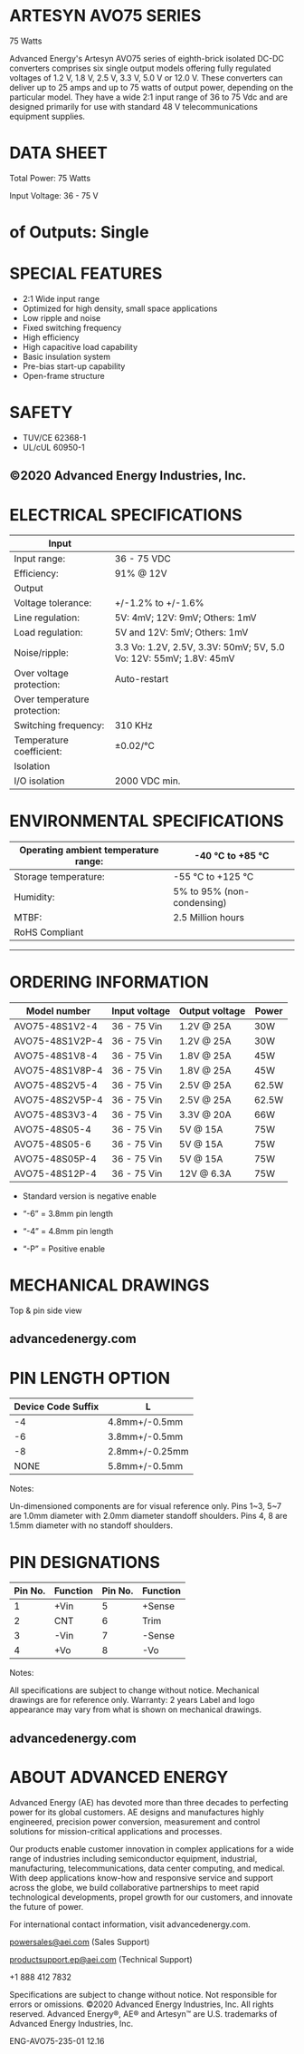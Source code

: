 # ARTESYN AVO75 SERIES

75 Watts

Advanced Energy's Artesyn AVO75 series of eighth-brick isolated DC-DC converters comprises six single output models offering fully regulated voltages of 1.2 V, 1.8 V, 2.5 V, 3.3 V, 5.0 V or 12.0 V. These converters can deliver up to 25 amps and up to 75 watts of output power, depending on the particular model. They have a wide 2:1 input range of 36 to 75 Vdc and are designed primarily for use with standard 48 V telecommunications equipment supplies.

# DATA SHEET

Total Power: 75 Watts

Input Voltage: 36 - 75 V

# of Outputs: Single

# SPECIAL FEATURES

- 2:1 Wide input range
- Optimized for high density, small space applications
- Low ripple and noise
- Fixed switching frequency
- High efficiency
- High capacitive load capability
- Basic insulation system
- Pre-bias start-up capability
- Open-frame structure

# SAFETY

- TUV/CE 62368-1
- UL/cUL 60950-1

©2020 Advanced Energy Industries, Inc.
---
# ELECTRICAL SPECIFICATIONS

|Input| |
|---|---|
|Input range:|36 - 75 VDC|
|Efficiency:|91% @ 12V|
|Output| |
|Voltage tolerance:|+/-1.2% to +/-1.6%|
|Line regulation:|5V: 4mV; 12V: 9mV; Others: 1mV|
|Load regulation:|5V and 12V: 5mV; Others: 1mV|
|Noise/ripple:|3.3 Vo: 1.2V, 2.5V, 3.3V: 50mV; 5V, 5.0 Vo: 12V: 55mV; 1.8V: 45mV|
|Over voltage protection:|Auto-restart|
|Over temperature protection:| |
|Switching frequency:|310 KHz|
|Temperature coefficient:|±0.02/°C|
|Isolation| |
|I/O isolation|2000 VDC min.|

# ENVIRONMENTAL SPECIFICATIONS

|Operating ambient temperature range:|-40 °C to +85 °C|
|---|---|
|Storage temperature:|-55 °C to +125 °C|
|Humidity:|5% to 95% (non-condensing)|
|MTBF:|2.5 Million hours|
|RoHS Compliant| |
---
# ORDERING INFORMATION

|Model number|Input voltage|Output voltage|Power|
|---|---|---|---|
|AVO75-48S1V2-4|36 - 75 Vin|1.2V @ 25A|30W|
|AVO75-48S1V2P-4|36 - 75 Vin|1.2V @ 25A|30W|
|AVO75-48S1V8-4|36 - 75 Vin|1.8V @ 25A|45W|
|AVO75-48S1V8P-4|36 - 75 Vin|1.8V @ 25A|45W|
|AVO75-48S2V5-4|36 - 75 Vin|2.5V @ 25A|62.5W|
|AVO75-48S2V5P-4|36 - 75 Vin|2.5V @ 25A|62.5W|
|AVO75-48S3V3-4|36 - 75 Vin|3.3V @ 20A|66W|
|AVO75-48S05-4|36 - 75 Vin|5V @ 15A|75W|
|AVO75-48S05-6|36 - 75 Vin|5V @ 15A|75W|
|AVO75-48S05P-4|36 - 75 Vin|5V @ 15A|75W|
|AVO75-48S12P-4|36 - 75 Vin|12V @ 6.3A|75W|

- Standard version is negative enable

- “-6” = 3.8mm pin length

- “-4” = 4.8mm pin length

- “-P” = Positive enable

# MECHANICAL DRAWINGS

Top & pin side view

advancedenergy.com
---
# PIN LENGTH OPTION

|Device Code Suffix|L|
|---|---|
|-4|4.8mm+/-0.5mm|
|-6|3.8mm+/-0.5mm|
|-8|2.8mm+/-0.25mm|
|NONE|5.8mm+/-0.5mm|

Notes:

Un-dimensioned components are for visual reference only.
Pins 1~3, 5~7 are 1.0mm diameter with 2.0mm diameter standoff shoulders.
Pins 4, 8 are 1.5mm diameter with no standoff shoulders.

# PIN DESIGNATIONS

|Pin No.|Function|Pin No.|Function|
|---|---|---|---|
|1|+Vin|5|+Sense|
|2|CNT|6|Trim|
|3|-Vin|7|-Sense|
|4|+Vo|8|-Vo|

Notes:

All specifications are subject to change without notice. Mechanical drawings are for reference only.
Warranty: 2 years
Label and logo appearance may vary from what is shown on mechanical drawings.

advancedenergy.com
---
# ABOUT ADVANCED ENERGY

Advanced Energy (AE) has devoted more than three decades to perfecting power for its global customers. AE designs and manufactures highly engineered, precision power conversion, measurement and control solutions for mission-critical applications and processes.

Our products enable customer innovation in complex applications for a wide range of industries including semiconductor equipment, industrial, manufacturing, telecommunications, data center computing, and medical. With deep applications know-how and responsive service and support across the globe, we build collaborative partnerships to meet rapid technological developments, propel growth for our customers, and innovate the future of power.

For international contact information, visit advancedenergy.com.

powersales@aei.com (Sales Support)

productsupport.ep@aei.com (Technical Support)

+1 888 412 7832

Specifications are subject to change without notice. Not responsible for errors or omissions. ©2020 Advanced Energy Industries, Inc. All rights reserved. Advanced Energy®, AE® and Artesyn™ are U.S. trademarks of Advanced Energy Industries, Inc.

ENG-AVO75-235-01 12.16